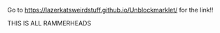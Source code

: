 Go to https://lazerkatsweirdstuff.github.io/Unblockmarklet/ for the link!!

THIS IS ALL RAMMERHEADS
